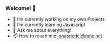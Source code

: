 ### Welcome! 👋

- 🔭 I’m currently working on my own Projects
- 🌱 I’m currently learning Javascript
- 💬 Ask me about everything!
- 📫 How to reach me: jonasriedel@gmx.net

